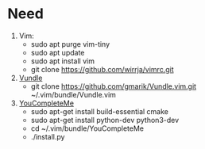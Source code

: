 # Need

1. Vim:
    + sudo apt purge vim-tiny
    + sudo apt update
    + sudo apt install vim
    + git clone https://github.com/wirrja/vimrc.git
2. [Vundle](https://github.com/gmarik/Vundle.vim.git)
    + git clone https://github.com/gmarik/Vundle.vim.git ~/.vim/bundle/Vundle.vim
3. [YouCompleteMe](https://github.com/Valloric/YouCompleteMe)
   + sudo apt-get install build-essential cmake
   + sudo apt-get install python-dev python3-dev
   + cd ~/.vim/bundle/YouCompleteMe
   + ./install.py


